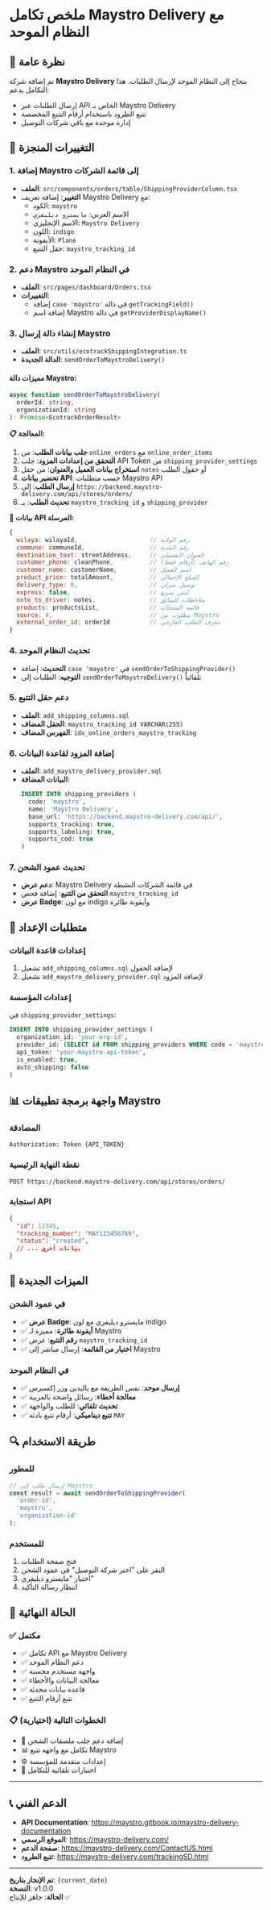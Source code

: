 # ملخص تكامل Maystro Delivery مع النظام الموحد

## 🎯 نظرة عامة

تم إضافة شركة **Maystro Delivery** بنجاح إلى النظام الموحد لإرسال الطلبات. هذا التكامل يدعم:
- إرسال الطلبات عبر API الخاص بـ Maystro Delivery
- تتبع الطرود باستخدام أرقام التتبع المخصصة
- إدارة موحدة مع باقي شركات التوصيل

## 🔧 التغييرات المنجزة

### **1. إضافة Maystro إلى قائمة الشركات**
- **الملف**: `src/components/orders/table/ShippingProviderColumn.tsx`
- **التغيير**: إضافة تعريف Maystro Delivery مع:
  - الكود: `maystro`
  - الاسم العربي: `مايسترو ديليفري`
  - الاسم الإنجليزي: `Maystro Delivery`
  - اللون: `indigo`
  - الأيقونة: `Plane`
  - حقل التتبع: `maystro_tracking_id`

### **2. دعم Maystro في النظام الموحد**
- **الملف**: `src/pages/dashboard/Orders.tsx`
- **التغييرات**:
  - إضافة `case 'maystro'` في دالة `getTrackingField()`
  - إضافة اسم Maystro في دالة `getProviderDisplayName()`

### **3. إنشاء دالة إرسال Maystro**
- **الملف**: `src/utils/ecotrackShippingIntegration.ts`
- **الدالة الجديدة**: `sendOrderToMaystroDelivery()`

#### **مميزات دالة Maystro:**
```typescript
async function sendOrderToMaystroDelivery(
  orderId: string, 
  organizationId: string
): Promise<EcotrackOrderResult>
```

**📋 المعالجة:**
1. **جلب بيانات الطلب**: من `online_orders` مع `online_order_items`
2. **التحقق من إعدادات المزود**: جلب API Token من `shipping_provider_settings`
3. **استخراج بيانات العميل والعنوان**: من حقل `notes` أو حقول الطلب
4. **تحضير بيانات API**: حسب متطلبات Maystro API
5. **إرسال الطلب**: إلى `https://backend.maystro-delivery.com/api/stores/orders/`
6. **تحديث الطلب**: بـ `maystro_tracking_id` و `shipping_provider`

**🔑 بيانات API المرسلة:**
```javascript
{
  wilaya: wilayaId,                    // رقم الولاية
  commune: communeId,                  // رقم البلدية  
  destination_text: streetAddress,     // العنوان التفصيلي
  customer_phone: cleanPhone,          // رقم الهاتف (أرقام فقط)
  customer_name: customerName,         // اسم العميل
  product_price: totalAmount,          // المبلغ الإجمالي
  delivery_type: 0,                    // توصيل منزلي
  express: false,                      // ليس سريع
  note_to_driver: notes,               // ملاحظات للسائق
  products: productsList,              // قائمة المنتجات
  source: 4,                           // مطلوب من Maystro
  external_order_id: orderId           // معرف الطلب الخارجي
}
```

### **4. تحديث النظام الموحد**
- **التحديث**: إضافة `case 'maystro'` في `sendOrderToShippingProvider()`
- **التوجيه**: الطلبات إلى `sendOrderToMaystroDelivery()` تلقائياً

### **5. دعم حقل التتبع**
- **الملف**: `add_shipping_columns.sql`
- **الحقل المضاف**: `maystro_tracking_id VARCHAR(255)`
- **الفهرس المضاف**: `idx_online_orders_maystro_tracking`

### **6. إضافة المزود لقاعدة البيانات**
- **الملف**: `add_maystro_delivery_provider.sql`
- **البيانات المضافة**:
  ```sql
  INSERT INTO shipping_providers (
    code: 'maystro',
    name: 'Maystro Delivery',
    base_url: 'https://backend.maystro-delivery.com/api/',
    supports_tracking: true,
    supports_labeling: true,
    supports_cod: true
  )
  ```

### **7. تحديث عمود الشحن**
- **دعم عرض**: Maystro Delivery في قائمة الشركات النشطة
- **التحقق من التتبع**: إضافة فحص `maystro_tracking_id`
- **عرض Badge**: مع لون indigo وأيقونة طائرة

## 🔐 متطلبات الإعداد

### **إعدادات قاعدة البيانات**
1. تشغيل `add_shipping_columns.sql` لإضافة الحقول
2. تشغيل `add_maystro_delivery_provider.sql` لإضافة المزود

### **إعدادات المؤسسة**
في `shipping_provider_settings`:
```sql
INSERT INTO shipping_provider_settings (
  organization_id: 'your-org-id',
  provider_id: (SELECT id FROM shipping_providers WHERE code = 'maystro'),
  api_token: 'your-maystro-api-token',
  is_enabled: true,
  auto_shipping: false
)
```

## 📊 واجهة برمجة تطبيقات Maystro

### **المصادقة**
```
Authorization: Token {API_TOKEN}
```

### **نقطة النهاية الرئيسية**
```
POST https://backend.maystro-delivery.com/api/stores/orders/
```

### **استجابة API**
```json
{
  "id": 12345,
  "tracking_number": "MAY123456789",
  "status": "created",
  // ... بيانات أخرى
}
```

## 🎨 الميزات الجديدة

### **في عمود الشحن**
- ✅ **عرض Badge**: مايسترو ديليفري مع لون indigo
- ✅ **أيقونة طائرة**: مميزة لـ Maystro
- ✅ **رقم التتبع**: عرض `maystro_tracking_id`
- ✅ **اختيار من القائمة**: إرسال مباشر إلى Maystro

### **في النظام الموحد**
- ✅ **إرسال موحد**: نفس الطريقة مع ياليدين وزر إكسبرس
- ✅ **معالجة أخطاء**: رسائل واضحة بالعربية
- ✅ **تحديث تلقائي**: للطلب والواجهة
- ✅ **تتبع ديناميكي**: أرقام تتبع بادئة `MAY`

## 🔍 طريقة الاستخدام

### **للمطور**
```typescript
// إرسال طلب إلى Maystro
const result = await sendOrderToShippingProvider(
  'order-id',
  'maystro', 
  'organization-id'
);
```

### **للمستخدم**
1. فتح صفحة الطلبات
2. النقر على "اختر شركة التوصيل" في عمود الشحن
3. اختيار "مايسترو ديليفري"
4. انتظار رسالة التأكيد

## 🚀 الحالة النهائية

### **✅ مكتمل**
- ✅ تكامل API مع Maystro Delivery
- ✅ دعم النظام الموحد
- ✅ واجهة مستخدم محسنة
- ✅ معالجة البيانات والأخطاء
- ✅ قاعدة بيانات محدثة
- ✅ تتبع أرقام التتبع

### **📋 الخطوات التالية (اختيارية)**
- 🔄 إضافة دعم جلب ملصقات الشحن
- 📊 تكامل مع واجهة تتبع Maystro
- ⚙️ إعدادات متقدمة للمؤسسة
- 🧪 اختبارات تلقائية للتكامل

---

## 📞 الدعم الفني

- **API Documentation**: https://maystro.gitbook.io/maystro-delivery-documentation
- **الموقع الرسمي**: https://maystro-delivery.com/
- **صفحة الدعم**: https://maystro-delivery.com/ContactUS.html
- **تتبع الطرود**: https://maystro-delivery.com/trackingSD.html

---

**تم الإنجاز بتاريخ**: `{current_date}`  
**النسخة**: v1.0.0  
**الحالة**: جاهز للإنتاج ✅ 